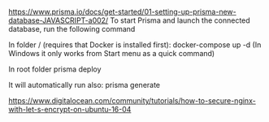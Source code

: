 https://www.prisma.io/docs/get-started/01-setting-up-prisma-new-database-JAVASCRIPT-a002/
To start Prisma and launch the connected database, run the following command

In folder / (requires that Docker is installed first):
docker-compose up -d
(In Windows it only works from Start menu as a quick command)

In root folder
prisma deploy

It will automatically run also: prisma generate

https://www.digitalocean.com/community/tutorials/how-to-secure-nginx-with-let-s-encrypt-on-ubuntu-16-04
